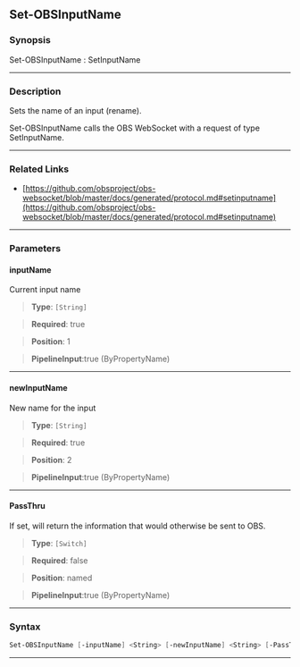 Set-OBSInputName
----------------
### Synopsis
Set-OBSInputName : SetInputName

---
### Description

Sets the name of an input (rename).


Set-OBSInputName calls the OBS WebSocket with a request of type SetInputName.

---
### Related Links
* [https://github.com/obsproject/obs-websocket/blob/master/docs/generated/protocol.md#setinputname](https://github.com/obsproject/obs-websocket/blob/master/docs/generated/protocol.md#setinputname)



---
### Parameters
#### **inputName**

Current input name



> **Type**: ```[String]```

> **Required**: true

> **Position**: 1

> **PipelineInput**:true (ByPropertyName)



---
#### **newInputName**

New name for the input



> **Type**: ```[String]```

> **Required**: true

> **Position**: 2

> **PipelineInput**:true (ByPropertyName)



---
#### **PassThru**

If set, will return the information that would otherwise be sent to OBS.



> **Type**: ```[Switch]```

> **Required**: false

> **Position**: named

> **PipelineInput**:true (ByPropertyName)



---
### Syntax
```PowerShell
Set-OBSInputName [-inputName] <String> [-newInputName] <String> [-PassThru] [<CommonParameters>]
```
---
